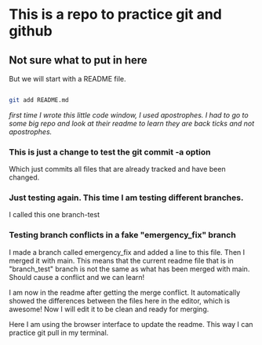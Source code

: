 # This is a repo to practice git and github

## Not sure what to put in here

But we will start with a README file.

```bash

git add README.md

```
*first time I wrote this little code window, I used apostrophes. I had to go to some big repo and look at their readme to learn they
are back ticks and not apostrophes.*

### This is just a change to test the git commit -a option
Which just commits all files that are already tracked and have been changed.

### Just testing again. This time I am testing different branches.
I called this one branch-test

### Testing branch conflicts in a fake "emergency_fix" branch


I made a branch called emergency_fix and added a line to this file. Then I merged it with main.
This means that the current readme file that is in "branch_test" branch is not the same as what has been merged with main.
Should cause a conflict and we can learn!

I am now in the readme after getting the merge conflict. It automatically showed the differences between the files
here in the editor, which is awesome! Now I will edit it to be clean and ready for merging.

Here I am using the browser interface to update the readme. This way I can practice git pull in my terminal.
